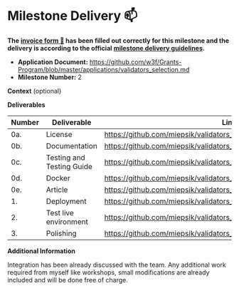 
# Milestone Delivery :mailbox:

**The [invoice form :pencil:](https://docs.google.com/forms/d/e/1FAIpQLSfmNYaoCgrxyhzgoKQ0ynQvnNRoTmgApz9NrMp-hd8mhIiO0A/viewform) has been filled out correctly for this milestone and the delivery is according to the official [milestone delivery guidelines](https://github.com/w3f/Grants-Program/blob/master/docs/Support%20Docs/milestone-deliverables-guidelines.md).**  

* **Application Document:** https://github.com/w3f/Grants-Program/blob/master/applications/validators_selection.md
* **Milestone Number:** 2

**Context** (optional)


**Deliverables** 

| Number | Deliverable | Link | Notes |
| ------------- | ------------- | ------------- |------------- |
| 0a. | License | https://github.com/miepsik/validators_selection/blob/main/LICENSE|
| 0b. | Documentation | https://github.com/miepsik/validators_selection/blob/main/README.md |
| 0c. | Testing and Testing Guide | https://github.com/miepsik/validators_selection/tree/main/tests |
| 0d. | Docker | https://github.com/miepsik/validators_selection/blob/main/Dockerfile |
| 0e. | Article | https://github.com/miepsik/validators_selection/blob/main/README.md |
| 1. | Deployment | https://github.com/miepsik/validators_selection/blob/main/Dockerfile |  
| 2.  | Test live environment  | https://github.com/miepsik/validators_selection/blob/main/README.md | 
| 3.  | Polishing  | https://github.com/miepsik/validators_selection/blob/main/src/polkadot.py | 

**Additional Information**

Integration has been already discussed with the team. Any additional work required from myself like workshops, small modifications are already included and will be done free of charge.
